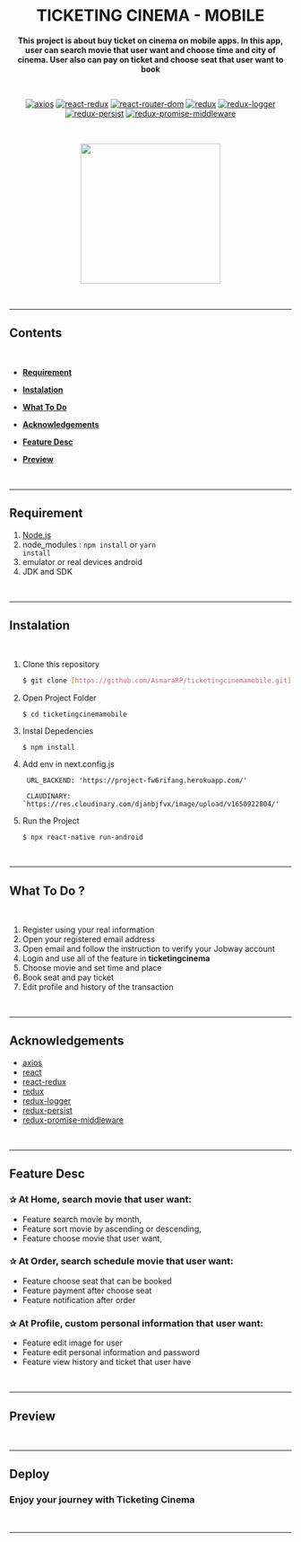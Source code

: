 # <h1 align="center">**TICKETING CINEMA - MOBILE**</h1>

<center>

<p><b>This project is about buy ticket on cinema on mobile apps. In this app, user can search movie that user want and choose time and city of cinema. User also can pay on ticket and choose seat that user want to book</b></p>

</center>
<br/>
<center>

[![axios](https://img.shields.io/npm/v/axios?label=axios)](https://axios-http.com/docs/intro)
[![react-redux](https://img.shields.io/npm/v/react-redux?label=react-redux)](https://react-redux.js.org/)
[![react-router-dom](https://img.shields.io/npm/v/react-router-dom?label=react-router-dom)](https://www.npmjs.com/package/react-router-dom)
[![redux](https://img.shields.io/npm/v/redux?label=redux)](https://redux.js.org/)
[![redux-logger](https://img.shields.io/npm/v/redux-logger?label=redux-logger)](https://www.npmjs.com/package/redux-logger)
[![redux-persist](https://img.shields.io/npm/v/redux-persist?label=redux-persist)](https://www.npmjs.com/package/redux-persist)
[![redux-promise-middleware](https://img.shields.io/npm/v/redux-promise-middleware?label=redux-promise-middleware)](https://www.npmjs.com/package/redux-promise-middleware)

</center>

<br/>

<p align="center">
<img src="./public/images/auth/auth-logo-purple.svg" width="250"/>
</p>

<br/>
<hr/>

<!-- <span style='font-size:20px;'>&#128204;</span> -->

## **Contents**

<br/>

- [**Requirement**](#requirement)

- [**Instalation**](#instalation)

- [**What To Do**](#what-to-do)

- [**Acknowledgements**](#acknowledgements)

- [**Feature Desc**](#feature-desc)

- [**Preview**](#preview)


<br/>
<hr/>

## **Requirement**

1. [Node.js](https://nodejs.org/en/download/)
2. node_modules : <code>npm install</code> or <code>yarn install</code>
3. emulator or real devices android
4. JDK and SDK

<br/>
<hr/>

## **Instalation**

<br/>

1. Clone this repository

   ```bash
   $ git clone [https://github.com/AsmaraRP/ticketingcinemamobile.git]
   ```

2. Open Project Folder

   ```
   $ cd ticketingcinemamobile
   ```

3. Instal Depedencies

   ```
   $ npm install
   ```

4. Add env in next.config.js

   ```
    URL_BACKEND: 'https://project-fw6rifang.herokuapp.com/'

    CLAUDINARY: `https://res.cloudinary.com/djanbjfvx/image/upload/v1650922804/'

   ```

5. Run the Project
   ```
   $ npx react-native run-android
   ```

<br/>
<hr/>

## **What To Do ?**

<br/>

1. Register using your real information
2. Open your registered email address
3. Open email and follow the instruction to verify your Jobway account
4. Login and use all of the feature in **ticketingcinema**
5. Choose movie and set time and place
6. Book seat and pay ticket
8. Edit profile and history of the transaction

<br/>
<hr/>

## **Acknowledgements**

- [axios](https://axios-http.com/docs/intro)
- [react](https://reactjs.org/)
- [react-redux](https://react-redux.js.org/)
- [redux](https://redux.js.org/)
- [redux-logger](https://www.npmjs.com/package/redux-logger)
- [redux-persist](https://www.npmjs.com/package/redux-persist)
- [redux-promise-middleware](https://www.npmjs.com/package/redux-promise-middleware)

<br/>
<hr/>

## **Feature Desc**

### <span style='font-size:15px;'>&#10032;</span> At Home, search movie that user want:

- Feature search movie by month,
- Feature sort movie by ascending or descending,
- Feature choose movie that user want,

### <span style='font-size:15px;'>&#10032;</span> At Order, search schedule movie that user want:

- Feature choose seat that can be booked
- Feature payment after choose seat
- Feature notification after order

### <span style='font-size:15px;'>&#10032;</span> At Profile, custom personal information that user want:

- Feature edit image for user
- Feature edit personal information and password
- Feature view history and ticket that user have

<br/>
<hr/>

## **Preview**



<br/>
<hr/>

## **Deploy**

### **Enjoy your journey with Ticketing Cinema**

<br/>
<hr/>

